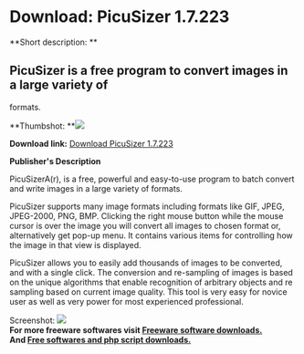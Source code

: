 # Download: PicuSizer 1.7.223

**Short description: **

## PicuSizer is a free program to convert images in a large variety of
formats.

  
**Thumbshot: **![](http://www.freewarefiles.com/screenshot/picusizer_md.gif)   
  
**Download link:** [Download PicuSizer 1.7.223](http://freesoftwares.boysofts.com/PicuSizer_program_20133.html)  
  

**Publisher's Description**  
  

PicuSizerA(r), is a free, powerful and easy-to-use program to batch convert
and write images in a large variety of formats.

PicuSizer supports many image formats including formats like GIF, JPEG,
JPEG-2000, PNG, BMP. Clicking the right mouse button while the mouse cursor is
over the image you will convert all images to chosen format or, alternatively
get pop-up menu. It contains various items for controlling how the image in
that view is displayed.

PicuSizer allows you to easily add thousands of images to be converted, and
with a single click. The conversion and re-sampling of images is based on the
unique algorithms that enable recognition of arbitrary objects and re sampling
based on current image quality. This tool is very easy for novice user as well
as very power for most experienced professional.

  
  
Screenshot: ![](http://www.freewarefiles.com/screenshot/picusizer.gif)  
**For more freeware softwares visit [Freeware software downloads.](http://freesoftwares.boysofts.com/)**   
**And [Free softwares and php script downloads.](http://www.boysofts.com/)**

